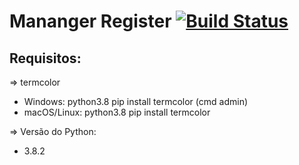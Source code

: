 # Mananger Register [![Build Status](https://travis-ci.com/thoggs/app-register.svg?branch=master)](https://travis-ci.com/thoggs/app-register)

## Requisitos:                                                      
=> termcolor                                                  
   - Windows: python3.8 pip install termcolor (cmd admin)     
   - macOS/Linux: python3.8 pip install termcolor             
                                                                                                       
=> Versão do Python:
   - 3.8.2 
                                                                    
